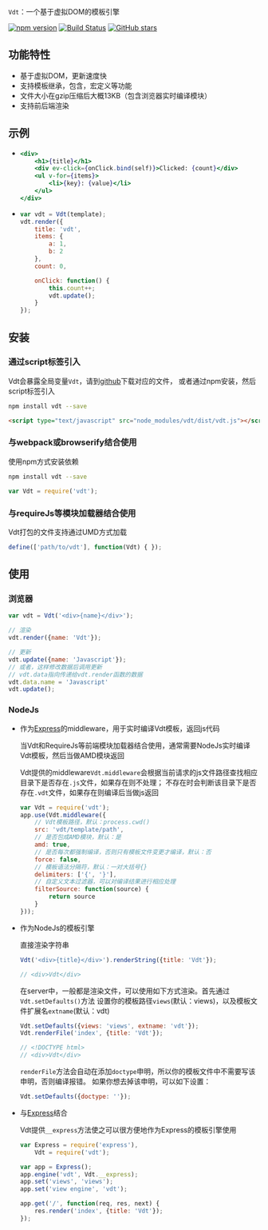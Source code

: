 `Vdt`：一个基于虚拟DOM的模板引擎

[![npm version](https://badge.fury.io/js/vdt.svg)](https://badge.fury.io/js/vdt)
[![Build Status](https://travis-ci.org/Javey/vdt.js.svg?branch=master)](https://travis-ci.org/Javey/vdt.js)
[![GitHub stars](https://img.shields.io/github/stars/badges/shields.svg?style=social&label=Stars)](https://github.com/Javey/vdt.js)

## 功能特性 

* 基于虚拟DOM，更新速度快
* 支持模板继承，包含，宏定义等功能
* 文件大小在gzip压缩后大概13KB（包含浏览器实时编译模块）
* 支持前后端渲染


## 示例

* <!-- {.example-template} -->
    ```jsx
    <div>
        <h1>{title}</h1>
        <div ev-click={onClick.bind(self)}>Clicked: {count}</div>
        <ul v-for={items}>
            <li>{key}: {value}</li>
        </ul>
    </div>
    ```
* <!-- {.example-js} -->
    ```js
    var vdt = Vdt(template);
    vdt.render({
        title: 'vdt',
        items: {
            a: 1,
            b: 2
        },
        count: 0,

        onClick: function() {
            this.count++;
            vdt.update();
        }
    });
    ```
<!-- {ul:.example.dom} -->

## 安装

### 通过script标签引入

Vdt会暴露全局变量`Vdt`，请到[github](https://github.com/Javey/vdt.js/tree/master/dist)下载对应的文件，
或者通过npm安装，然后script标签引入

```bash
npm install vdt --save
```

```html
<script type="text/javascript" src="node_modules/vdt/dist/vdt.js"></script>
```

### 与webpack或browserify结合使用

使用npm方式安装依赖

```bash
npm install vdt --save
```

```js
var Vdt = require('vdt');
```

### 与requireJs等模块加载器结合使用

Vdt打包的文件支持通过UMD方式加载

```js
define(['path/to/vdt'], function(Vdt) { });
```

## 使用

### 浏览器

```js
var vdt = Vdt('<div>{name}</div>');

// 渲染 
vdt.render({name: 'Vdt'});

// 更新 
vdt.update({name: 'Javascript'});
// 或者，这样修改数据后调用更新
// vdt.data指向传递给vdt.render函数的数据
vdt.data.name = 'Javascript'
vdt.update();
```

### NodeJs

* 作为[Express][2]的middleware，用于实时编译Vdt模板，返回js代码

    当Vdt和RequireJs等前端模块加载器结合使用，通常需要NodeJs实时编译Vdt模板，然后当做AMD模块返回

    Vdt提供的middleware`Vdt.middleware`会根据当前请求的js文件路径查找相应目录下是否存在`.js`文件，如果存在则不处理；
    不存在时会判断该目录下是否存在`.vdt`文件，如果存在则编译后当做js返回

    ```js
    var Vdt = require('vdt');
    app.use(Vdt.middleware({
        // Vdt模板路径，默认：process.cwd()
        src: 'vdt/template/path', 
        // 是否包成AMD模块，默认：是
        amd: true, 
        // 是否每次都强制编译，否则只有模板文件变更才编译，默认：否
        force: false, 
        // 模板语法分隔符，默认：一对大括号{} 
        delimiters: ['{', '}'], 
        // 自定义文本过滤器，可以对编译结果进行相应处理
        filterSource: function(source) {
            return source
        }
    }));
    ```

* 作为NodeJs的模板引擎

    直接渲染字符串

    ```js
    Vdt('<div>{title}</div>').renderString({title: 'Vdt'});

    // <div>Vdt</div>
    ```
    
    在server中，一般都是渲染文件，可以使用如下方式渲染。首先通过`Vdt.setDefaults()`方法
    设置你的模板路径`views`(默认：views)，以及模板文件扩展名`extname`(默认：vdt)

    ```js
    Vdt.setDefaults({views: 'views', extname: 'vdt'});
    Vdt.renderFile('index', {title: 'Vdt'});

    // <!DOCTYPE html>
    // <div>Vdt</div>
    ```

    `renderFile`方法会自动在添加`doctype`申明，所以你的模板文件中不需要写该申明，否则编译报错。
    如果你想去掉该申明，可以如下设置：

    ```js
    Vdt.setDefaults({doctype: ''});
    ```

* 与[Express](2)结合

    Vdt提供`__express`方法使之可以很方便地作为Express的模板引擎使用

    ```js
    var Express = require('express'),
        Vdt = require('vdt');

    var app = Express();
    app.engine('vdt', Vdt.__express);
    app.set('views', 'views');
    app.set('view engine', 'vdt');

    app.get('/', function(req, res, next) {
        res.render('index', {title: 'Vdt'});
    });
    ```


[1]: https://github.com/Matt-Esch/virtual-dom
[2]: http://www.expressjs.com.cn/
